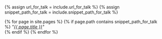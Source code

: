 {% assign url_for_talk = include.url_for_talk %}
{% assign snippet_path_for_talk = include.snippet_path_for_talk %}


{% for page in site.pages %}
    {% if page.path contains snippet_path_for_talk %}
		  <em>"<a href='{{ url_for_talk }}'>{{ page.title  }}</a>"</em><br/>
    {% endif %}
{% endfor %}
